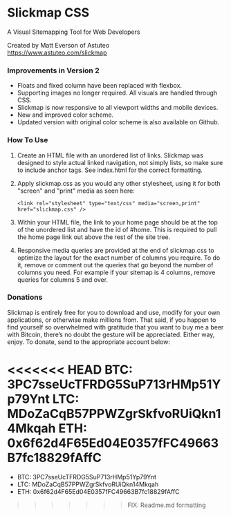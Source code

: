 # Slickmap CSS
A Visual Sitemapping Tool for Web Developers

Created by Matt Everson of Astuteo  
https://www.astuteo.com/slickmap

### Improvements in Version 2

- Floats and fixed column have been replaced with flexbox. 
- Supporting images no longer required. All visuals are handled through CSS.
- Slickmap is now responsive to all viewport widths and mobile devices.
- New and improved color scheme.
- Updated version with original color scheme is also available on Github. 

### How To Use

1. Create an HTML file with an unordered list of links. Slickmap was
   designed to style actual linked navigation, not simply lists, so make
   sure to include anchor tags. See index.html for the correct formatting.

2. Apply slickmap.css as you would any other stylesheet, using it for both
   "screen" and "print" media as seen here:

   `<link rel="stylesheet" type="text/css" media="screen,print" href="slickmap.css" />`

3. Within your HTML file, the link to your home page should be at the top
   of the unordered list and have the id of #home. This is required to pull
   the home page link out above the rest of the site tree.

4. Responsive media queries are provided at the end of slickmap.css to optimize
   the layout for the exact number of columns you require. To do it, remove or
   comment out the queries that go beyond the number of columns you need. For
   example if your sitemap is 4 columns, remove queries for columns 5 and over.

### Donations

Slickmap is entirely free for you to download and use, modify for your own applications, or otherwise make millions from. That said, if you happen to find yourself so overwhelmed with gratitude that you want to buy me a beer with Bitcoin, there’s no doubt the gesture will be appreciated. Either way, enjoy. To donate, send to the appropriate account below:

<<<<<<< HEAD
BTC: 3PC7sseUcTFRDG5SuP713rHMp51Yp79Ynt
LTC: MDoZaCqB57PPWZgrSkfvoRUiQkn14Mkqah
ETH: 0x6f62d4F65Ed04E0357fFC49663B7fc18829fAffC
=======
- BTC: 3PC7sseUcTFRDG5SuP713rHMp51Yp79Ynt
- LTC: MDoZaCqB57PPWZgrSkfvoRUiQkn14Mkqah
- ETH: 0x6f62d4F65Ed04E0357fFC49663B7fc18829fAffC
>>>>>>> FIX: Readme.md formatting
